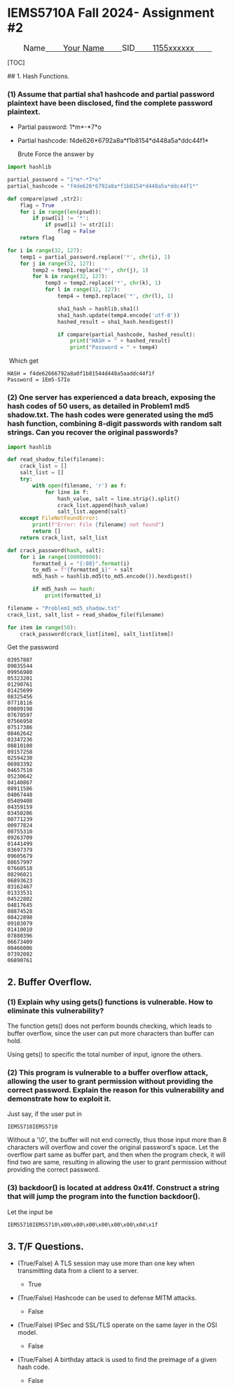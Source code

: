 # IEMS5710A Fall 2024- Assignment #2

<div align=center style="font-size: 18px;">
    Name<u>&nbsp;&nbsp;&nbsp;&nbsp;&nbsp;&nbsp;&nbsp;&nbsp;</u><u>Your Name</u><u>&nbsp;&nbsp;&nbsp;&nbsp;&nbsp;&nbsp;&nbsp;&nbsp;</u>SID<u>&nbsp;&nbsp;&nbsp;&nbsp;&nbsp;&nbsp;&nbsp;&nbsp;</u><u>1155xxxxxx</u><u>&nbsp;&nbsp;&nbsp;&nbsp;&nbsp;&nbsp;&nbsp;&nbsp;</u><br/>
</div>

[TOC]
<div style="page-break-after: always;"></div>
## 1. Hash Functions.

### (1) Assume that partial sha1 hashcode and partial password plaintext have been disclosed, find the complete password plaintext.

- Partial password: 1\*m\*-\*7\*o

- Partial hashcode: f4de626\*6792a8a\*f1b8154\*d448a5a\*ddc44f1\*

  Brute Force the answer by

```python
import hashlib

partial_password = "1*m*-*7*o"
partial_hashcode = "f4de626*6792a8a*f1b8154*d448a5a*ddc44f1*"

def compare(pswd ,str2):
    flag = True
    for i in range(len(pswd)):
        if pswd[i] != '*':
            if pswd[i] != str2[i]:
                flag = False
    return flag

for i in range(32, 127):
    temp1 = partial_password.replace('*', chr(i), 1)
    for j in range(32, 127):
        temp2 = temp1.replace('*', chr(j), 1)
        for k in range(32, 127):
            temp3 = temp2.replace('*', chr(k), 1)
            for l in range(32, 127):
                temp4 = temp3.replace('*', chr(l), 1)

                sha1_hash = hashlib.sha1()
                sha1_hash.update(temp4.encode('utf-8'))
                hashed_result = sha1_hash.hexdigest()

                if compare(partial_hashcode, hashed_result):
                    print("HASH = " + hashed_result)
                    print("Password = " + temp4)
```

​	Which get

```
HASH = f4de62666792a8a0f1b81544d448a5aaddc44f1f
Password = 1Em5-S7Io
```

### (2) One server has experienced a data breach, exposing the hash codes of 50 users, as detailed in Problem1 md5 shadow.txt. The hash codes were generated using the md5 hash function, combining 8-digit passwords with random salt strings. Can you recover the original passwords?

```python
import hashlib

def read_shadow_file(filename):
    crack_list = []
    salt_list = []
    try:
        with open(filename, 'r') as f:
            for line in f:
                hash_value, salt = line.strip().split()
                crack_list.append(hash_value)
                salt_list.append(salt)
    except FileNotFoundError:
        print(f"Error: File {filename} not found")
        return []
    return crack_list, salt_list

def crack_password(hash, salt):
    for i in range(100000000):
        formatted_i = "{:08}".format(i)
        to_md5 = f"{formatted_i}" + salt
        md5_hash = hashlib.md5(to_md5.encode()).hexdigest()

        if md5_hash == hash:
            print(formatted_i)

filename = "Problem1_md5_shadow.txt"
crack_list, salt_list = read_shadow_file(filename)

for item in range(50):
    crack_password(crack_list[item], salt_list[item])

```

Get the password

```text
03957807
09035544
09956980
05323201
01290761
01425699
08325456
07718116
09809198
07670597
07566958
07517386
08462642
03347236
08810108
09157258
02594230
06983392
04657510
05230642
04140867
08911586
04067448
05409408
04359159
03450206
00771239
00977824
00755310
09263709
01441499
03697379
09605679
08657997
07660518
08296021
06893623
03162467
01333531
04522802
04817645
08874528
08422898
09103079
01410010
07880396
06673409
00466006
07392082
06890761
```

## 2. Buffer Overflow.

### (1) Explain why using gets() functions is vulnerable. How to eliminate this vulnerability?

The function gets() does not perform bounds checking, which leads to buffer overflow, since the user can put more characters  than buffer can hold.

Using gets() to specific the total number of input, ignore the others.

### (2) This program is vulnerable to a buffer overflow attack, allowing the user to grant permission without providing the correct password. Explain the reason for this vulnerability and demonstrate how to exploit it.

Just say, if the user put in 

```
IEMS5710IEMS5710
```

Without a '\0', the buffer will not end correctly, thus those input more than 8 characters will overflow and cover the original password's space. Let the overflow part same as buffer part, and then when the program check, it will find two are same, resulting in allowing the user to grant permission without providing the correct password.

### (3) backdoor() is located at address 0x41f. Construct a string that will jump the program into the function backdoor().

Let the input be 

```c
IEMS5710IEMS5710\x00\x00\x00\x00\x00\x00\x04\x1f
```

## 3. T/F Questions.

- (True/False) A TLS session may use more than one key when transmitting data from a client to a server.
    - True

- (True/False) Hashcode can be used to defense MITM attacks.
    - False

- (True/False) IPSec and SSL/TLS operate on the same layer in the OSI model.
    - False

- (True/False) A birthday attack is used to find the preimage of a given hash code.
    - False


